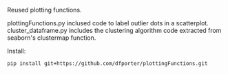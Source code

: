 Reused plotting functions.

plottingFunctions.py inclused code to label outlier dots in a scatterplot.
cluster_dataframe.py includes the clustering algorithm code extracted from seaborn's clustermap function.

Install:
```bash
pip install git+https://github.com/dfporter/plottingFunctions.git
```
